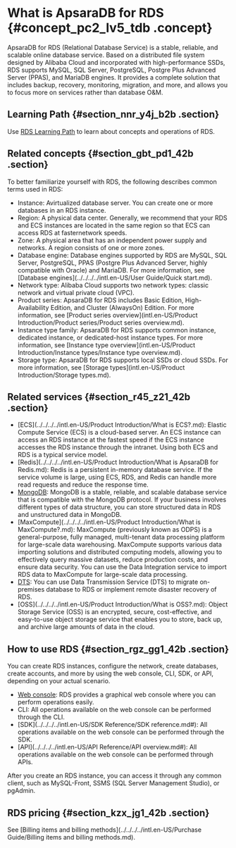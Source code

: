 # What is ApsaraDB for RDS {#concept_pc2_lv5_tdb .concept}

ApsaraDB for RDS \(Relational Database Service\) is a stable, reliable, and scalable online database service. Based on a distributed file system designed by Alibaba Cloud and incorporated with high-performance SSDs, RDS supports MySQL, SQL Server, PostgreSQL, Postgre Plus Advanced Server \(PPAS\), and MariaDB engines. It provides a complete solution that includes backup, recovery, monitoring, migration, and more, and allows you to focus more on services rather than database O&M.

## Learning Path {#section_nnr_y4j_b2b .section}

Use [RDS Learning Path](https://www.alibabacloud.com/getting-started/learningpath/rds) to learn about concepts and operations of RDS.

## Related concepts {#section_gbt_pd1_42b .section}

To better familiarize yourself with RDS, the following describes common terms used in RDS:

-   Instance: Avirtualized database server. You can create one or more databases in an RDS instance.
-   Region: A physical data center. Generally, we recommend that your RDS and ECS instances are located in the same region so that ECS can access RDS at fasternetwork speeds.
-   Zone: A physical area that has an independent power supply and networks. A region consists of one or more zones.
-   Database engine: Database engines supported by RDS are MySQL, SQL Server, PostgreSQL, PPAS \(Postgre Plus Advanced Server, highly compatible with Oracle\) and MariaDB. For more information, see [Database engines](../../../../intl.en-US/User Guide/Quick start.md).
-   Network type: Alibaba Cloud supports two network types: classic network and virtual private cloud \(VPC\).
-   Product series: ApsaraDB for RDS includes Basic Edition, High-Availability Edition, and Cluster \(AlwaysOn\) Edition. For more information, see [Product series overview](intl.en-US/Product Introduction/Product series/Product series overview.md).
-   Instance type family: ApsaraDB for RDS supports common instance, dedicated instance, or dedicated-host instance types. For more information, see [Instance type overview](intl.en-US/Product Introduction/Instance types/Instance type overview.md).
-   Storage type: ApsaraDB for RDS supports local SSDs or cloud SSDs. For more information, see [Storage types](intl.en-US/Product Introduction/Storage types.md).

## Related services {#section_r45_z21_42b .section}

-   [ECS](../../../../intl.en-US/Product Introduction/What is ECS?.md): Elastic Compute Service \(ECS\) is a cloud-based server. An ECS instance can access an RDS instance at the fastest speed if the ECS instance accesses the RDS instance through the intranet. Using both ECS and RDS is a typical service model.
-   [Redis](../../../../intl.en-US/Product Introduction/What is ApsaraDB for Redis.md): Redis is a persistent in-memory database service. If the service volume is large, using ECS, RDS, and Redis can handle more read requests and reduce the response time.
-   [MongoDB](https://www.alibabacloud.com/help/doc-detail/26558.htm): MongoDB is a stable, reliable, and scalable database service that is compatible with the MongoDB protocol. If your business involves different types of data structure, you can store structured data in RDS and unstructured data in MongoDB.
-   [MaxCompute](../../../../intl.en-US/Product Introduction/What is MaxCompute?.md): MaxCompute \(previously known as ODPS\) is a general-purpose, fully managed, multi-tenant data processing platform for large-scale data warehousing. MaxCompute supports various data importing solutions and distributed computing models, allowing you to effectively query massive datasets, reduce production costs, and ensure data security. You can use the Data Integration service to import RDS data to MaxCompute for large-scale data processing.
-   [DTS](https://www.alibabacloud.com/help/doc-detail/26592.html): You can use Data Transmission Service \(DTS\) to migrate on-premises database to RDS or implement remote disaster recovery of RDS.
-   [OSS](../../../../intl.en-US/Product Introduction/What is OSS?.md): Object Storage Service \(OSS\) is an encrypted, secure, cost-effective, and easy-to-use object storage service that enables you to store, back up, and archive large amounts of data in the cloud.

## How to use RDS {#section_rgz_gg1_42b .section}

You can create RDS instances, configure the network, create databases, create accounts, and more by using the web console, CLI, SDK, or API, depending on your actual scenario.

-   [Web console](https://rdsnext.console.aliyun.com): RDS provides a graphical web console where you can perform operations easily.
-   CLI: All operations available on the web console can be performed through the CLI.
-   [SDK](../../../../intl.en-US/SDK Reference/SDK reference.md#): All operations available on the web console can be performed through the SDK.
-   [API](../../../../intl.en-US/API Reference/API overview.md#): All operations available on the web console can be performed through APIs.

After you create an RDS instance, you can access it through any common client, such as MySQL-Front, SSMS \(SQL Server Management Studio\), or pgAdmin.

## RDS pricing {#section_kzx_jg1_42b .section}

See [Billing items and billing methods](../../../../intl.en-US/Purchase Guide/Billing items and billing methods.md).

